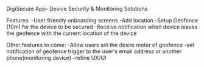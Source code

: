 DigiSecure App-
Device Security & Monitoring Solutions

Features:
-User friendly onboarding screens
-Add location 
-Setup Geofence (10m) for the device to be secured
-Receive notification when device leaves the geofence with the current location of the device

Other features to come:
-Allow users set the desire meter of geofence
-set notification of geofence trigger to the user's email address or another phone(monitoring device)
-refine UX/UI
